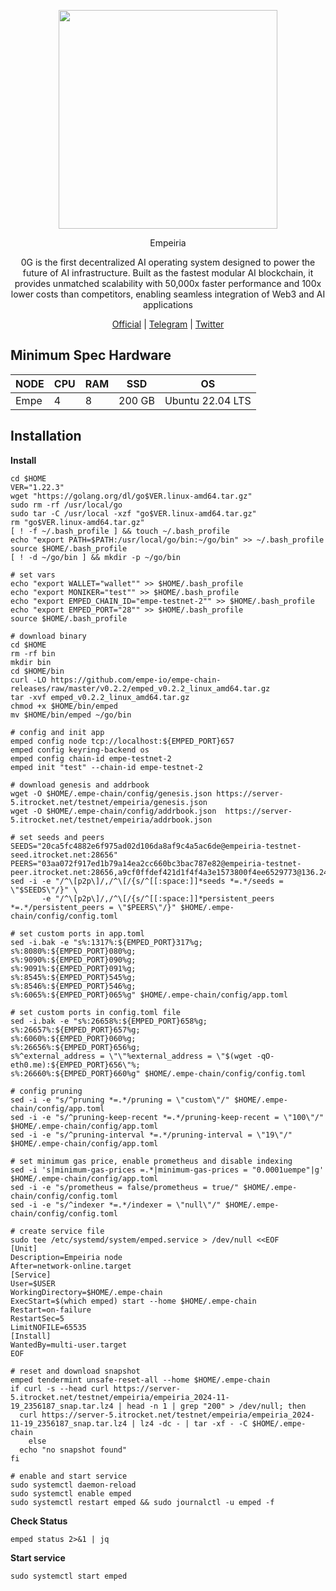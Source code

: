 <p align="center">
  <img height="350" height="350" src="https://pbs.twimg.com/profile_images/1575715887591612419/D2Aw6uNh_400x400.jpg">
</p>

</h2>
<p align="center"> Empeiria </p>
<p align="center"> 0G is the first decentralized AI operating system designed to power the future of AI infrastructure. Built as the fastest modular AI blockchain, it provides unmatched scalability with 50,000x faster performance and 100x lower costs than competitors, enabling seamless integration of Web3 and AI applications </p>
</h2>

<p align="center">
  <a href="https://empe.io/">Official</a> |
  <a href="https://t.me/web3Empeiria">Telegram</a> |
  <a href="https://x.com/empe_io">Twitter</a> 
</p>

## Minimum Spec Hardware
NODE  | CPU     | RAM      | SSD     | OS     |
| ------------- | ------------- | ------------- | -------- | -------- |
| Empe | 4          | 8         | 200 GB  | Ubuntu 22.04 LTS  |

## Installation
**Install**
```
cd $HOME
VER="1.22.3"
wget "https://golang.org/dl/go$VER.linux-amd64.tar.gz"
sudo rm -rf /usr/local/go
sudo tar -C /usr/local -xzf "go$VER.linux-amd64.tar.gz"
rm "go$VER.linux-amd64.tar.gz"
[ ! -f ~/.bash_profile ] && touch ~/.bash_profile
echo "export PATH=$PATH:/usr/local/go/bin:~/go/bin" >> ~/.bash_profile
source $HOME/.bash_profile
[ ! -d ~/go/bin ] && mkdir -p ~/go/bin

# set vars
echo "export WALLET="wallet"" >> $HOME/.bash_profile
echo "export MONIKER="test"" >> $HOME/.bash_profile
echo "export EMPED_CHAIN_ID="empe-testnet-2"" >> $HOME/.bash_profile
echo "export EMPED_PORT="28"" >> $HOME/.bash_profile
source $HOME/.bash_profile

# download binary
cd $HOME
rm -rf bin
mkdir bin
cd $HOME/bin
curl -LO https://github.com/empe-io/empe-chain-releases/raw/master/v0.2.2/emped_v0.2.2_linux_amd64.tar.gz
tar -xvf emped_v0.2.2_linux_amd64.tar.gz
chmod +x $HOME/bin/emped
mv $HOME/bin/emped ~/go/bin

# config and init app
emped config node tcp://localhost:${EMPED_PORT}657
emped config keyring-backend os
emped config chain-id empe-testnet-2
emped init "test" --chain-id empe-testnet-2

# download genesis and addrbook
wget -O $HOME/.empe-chain/config/genesis.json https://server-5.itrocket.net/testnet/empeiria/genesis.json
wget -O $HOME/.empe-chain/config/addrbook.json  https://server-5.itrocket.net/testnet/empeiria/addrbook.json

# set seeds and peers
SEEDS="20ca5fc4882e6f975ad02d106da8af9c4a5ac6de@empeiria-testnet-seed.itrocket.net:28656"
PEERS="03aa072f917ed1b79a14ea2cc660bc3bac787e82@empeiria-testnet-peer.itrocket.net:28656,a9cf0ffdef421d1f4f4a3e1573800f4ee6529773@136.243.13.36:29056,cbe1bfc8ee1a15a5e32ba85e0944d17812b5b244@65.21.67.40:34656,78f766310a83b6670023169b93f01d140566db79@65.109.83.40:29056,fb0a0beeb42902053b526e0f2dd572305d89a26c@65.109.84.22:26656,e62b549646fee135cf010bc10641f728aba7fbd0@65.108.234.158:26626,2987c6802f3a227f2e423ec4548ae4f1a96cba9e@116.203.94.181:26656,4cb79afab8ff3912518af0fe630575cbad6c798e@95.217.61.32:7756,e058f20874c7ddf7d8dc8a6200ff6c7ee66098ba@65.109.93.124:29056,45bdc8628385d34afc271206ac629b07675cd614@65.21.202.124:25656,2db322b41d26559476f929fda51bce06c3db8ba4@65.109.24.155:11256,66ac611ba87753e92f1e5d792a2b19d4c5080f32@188.40.73.112:22656,1a260d047dc84b3f2b13d1b6a9f4c6295a2110f5@135.181.136.105:11156"
sed -i -e "/^\[p2p\]/,/^\[/{s/^[[:space:]]*seeds *=.*/seeds = \"$SEEDS\"/}" \
       -e "/^\[p2p\]/,/^\[/{s/^[[:space:]]*persistent_peers *=.*/persistent_peers = \"$PEERS\"/}" $HOME/.empe-chain/config/config.toml

# set custom ports in app.toml
sed -i.bak -e "s%:1317%:${EMPED_PORT}317%g;
s%:8080%:${EMPED_PORT}080%g;
s%:9090%:${EMPED_PORT}090%g;
s%:9091%:${EMPED_PORT}091%g;
s%:8545%:${EMPED_PORT}545%g;
s%:8546%:${EMPED_PORT}546%g;
s%:6065%:${EMPED_PORT}065%g" $HOME/.empe-chain/config/app.toml

# set custom ports in config.toml file
sed -i.bak -e "s%:26658%:${EMPED_PORT}658%g;
s%:26657%:${EMPED_PORT}657%g;
s%:6060%:${EMPED_PORT}060%g;
s%:26656%:${EMPED_PORT}656%g;
s%^external_address = \"\"%external_address = \"$(wget -qO- eth0.me):${EMPED_PORT}656\"%;
s%:26660%:${EMPED_PORT}660%g" $HOME/.empe-chain/config/config.toml

# config pruning
sed -i -e "s/^pruning *=.*/pruning = \"custom\"/" $HOME/.empe-chain/config/app.toml 
sed -i -e "s/^pruning-keep-recent *=.*/pruning-keep-recent = \"100\"/" $HOME/.empe-chain/config/app.toml
sed -i -e "s/^pruning-interval *=.*/pruning-interval = \"19\"/" $HOME/.empe-chain/config/app.toml

# set minimum gas price, enable prometheus and disable indexing
sed -i 's|minimum-gas-prices =.*|minimum-gas-prices = "0.0001uempe"|g' $HOME/.empe-chain/config/app.toml
sed -i -e "s/prometheus = false/prometheus = true/" $HOME/.empe-chain/config/config.toml
sed -i -e "s/^indexer *=.*/indexer = \"null\"/" $HOME/.empe-chain/config/config.toml

# create service file
sudo tee /etc/systemd/system/emped.service > /dev/null <<EOF
[Unit]
Description=Empeiria node
After=network-online.target
[Service]
User=$USER
WorkingDirectory=$HOME/.empe-chain
ExecStart=$(which emped) start --home $HOME/.empe-chain
Restart=on-failure
RestartSec=5
LimitNOFILE=65535
[Install]
WantedBy=multi-user.target
EOF

# reset and download snapshot
emped tendermint unsafe-reset-all --home $HOME/.empe-chain
if curl -s --head curl https://server-5.itrocket.net/testnet/empeiria/empeiria_2024-11-19_2356187_snap.tar.lz4 | head -n 1 | grep "200" > /dev/null; then
  curl https://server-5.itrocket.net/testnet/empeiria/empeiria_2024-11-19_2356187_snap.tar.lz4 | lz4 -dc - | tar -xf - -C $HOME/.empe-chain
    else
  echo "no snapshot found"
fi

# enable and start service
sudo systemctl daemon-reload
sudo systemctl enable emped
sudo systemctl restart emped && sudo journalctl -u emped -f
```

**Check Status**
```
emped status 2>&1 | jq
```
**Start service**
```
sudo systemctl start emped
```




